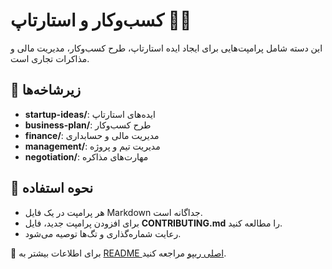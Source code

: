 # کسب‌وکار و استارتاپ 💼🚀

این دسته شامل پرامپت‌هایی برای ایجاد ایده استارتاپ، طرح کسب‌وکار، مدیریت مالی و مذاکرات تجاری است.

## 📂 زیرشاخه‌ها

- **startup-ideas/**: ایده‌های استارتاپ  
- **business-plan/**: طرح کسب‌وکار  
- **finance/**: مدیریت مالی و حسابداری  
- **management/**: مدیریت تیم و پروژه  
- **negotiation/**: مهارت‌های مذاکره  

## 🚀 نحوه استفاده

- هر پرامپت در یک فایل Markdown جداگانه است.  
- برای افزودن پرامپت جدید، فایل **CONTRIBUTING.md** را مطالعه کنید.  
- رعایت شماره‌گذاری و تگ‌ها توصیه می‌شود.

🔗 برای اطلاعات بیشتر به [README اصلی ریپو](https://github.com/hheydarian/4000-persian-prompts/blob/main/README.md) مراجعه کنید.

